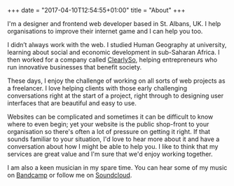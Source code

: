 +++
date = "2017-04-10T12:54:55+01:00"
title = "About"
+++

I'm a designer and frontend web developer based in St. Albans, UK. I help organisations to improve their internet game and I can help you too.

I didn’t always work with the web. I studied Human Geography at university, learning about social and economic development in sub-Saharan Africa. I then worked for a company called [ClearlySo](http://www.clearlyso.com), helping entrepreneurs who run innovative businesses that benefit society.

These days, I enjoy the challenge of working on all sorts of web projects as a freelancer. I love helping clients with those early challenging conversations right at the start of a project, right through to designing user interfaces that are beautiful and easy to use.

Websites can be complicated and sometimes it can be difficult to know where to even begin; yet your website is the public shop-front to your organisation so there's often a lot of pressure on getting it right. If that sounds familiar to your situation, I'd love to hear more about it and have a conversation about how I might be able to help you. I like to think that my services are great value and I'm sure that we'd enjoy working together.

I am also a keen musician in my spare time. You can hear some of my music on [Bandcamp](http://jonnykates.bandcamp.com/) or follow me on [Soundcloud](https://soundcloud.com/jonny-kates).